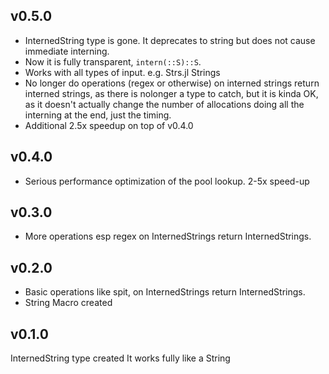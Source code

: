 v0.5.0
------
- InternedString type is gone. It deprecates to string but does not cause immediate interning.
- Now it is fully transparent, `intern(::S)::S`.
- Works with all types of input. e.g. Strs.jl Strings
- No longer do operations (regex or otherwise) on interned strings return interned strings, as there is nolonger a type to catch, but it is kinda OK, as it doesn't actually change the number of allocations doing all the interning at the end, just the timing.
- Additional 2.5x speedup on top of v0.4.0


v0.4.0
------
 - Serious performance optimization of the pool lookup. 2-5x speed-up


v0.3.0
-------
 - More operations esp regex on InternedStrings return InternedStrings.

v0.2.0
-----
 - Basic operations like spit, on InternedStrings return InternedStrings.
 - String Macro created


v0.1.0
------
InternedString  type created
It works fully like a String
